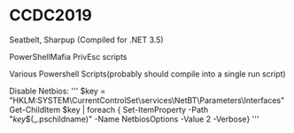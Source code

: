 # CCDC2019


Seatbelt, Sharpup (Compiled for .NET 3.5)

PowerShellMafia PrivEsc scripts

Various Powershell Scripts(probably should compile into a single run script)


Disable Netbios:
'''
$key = "HKLM:SYSTEM\CurrentControlSet\services\NetBT\Parameters\Interfaces"
Get-ChildItem $key |
foreach { Set-ItemProperty -Path "$key\$($_.pschildname)" -Name NetbiosOptions -Value 2 -Verbose}
'''
